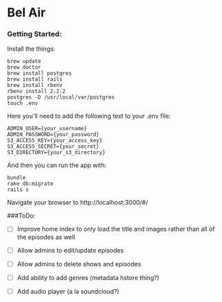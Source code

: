# Bel Air

### Getting Started:

Install the things:

    brew update
    brew doctor
    brew install postgres
    brew install rails
    brew install rbenv
    rbenv install 2.2.2
    postgres -D /usr/local/var/postgres
    touch .env

Here you'll need to add the following text to your .env file:

    ADMIN_USER={your_username}
    ADMIN_PASSWORD={your_password}
    S3_ACCESS_KEY={your_access_key}
    S3_ACCESS_SECRET={your_secret}
    S3_DIRECTORY={your_s3_directory}

And then you can run the app with:

    bundle
    rake db:migrate
    rails s

Navigate your browser to http://localhost:3000/#/

###ToDo:
  * [ ] Improve home index to only load the title and images rather than all of the episodes as well
  * [ ] Allow admins to edit/update episodes
  * [ ] Allow admins to delete shows and episodes
  * [ ] Add ability to add genres (metadata hstore thing?)
  * [ ] Add audio player (a la soundcloud?)





